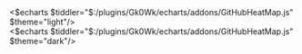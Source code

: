<div class="my-8">
<div class="dark:hidden">
<$echarts $tiddler="$:/plugins/Gk0Wk/echarts/addons/GitHubHeatMap.js" $theme="light"/>
</div>

<div class="hidden dark:inline">
<$echarts $tiddler="$:/plugins/Gk0Wk/echarts/addons/GitHubHeatMap.js" $theme="dark"/>
</div>
</div>